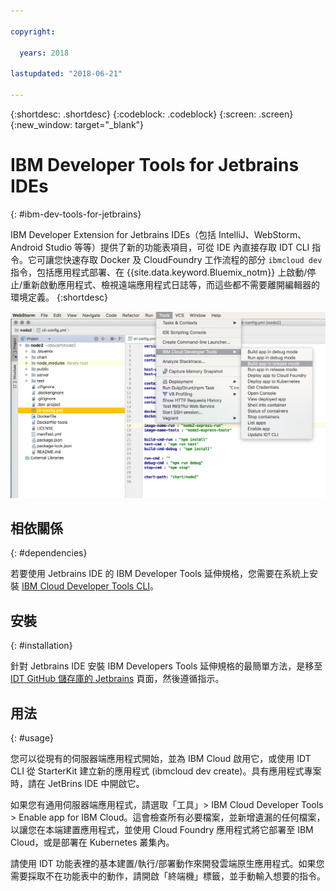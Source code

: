 ```yaml
---

copyright:

  years: 2018

lastupdated: "2018-06-21"

---
```


{:shortdesc: .shortdesc}
{:codeblock: .codeblock}
{:screen: .screen}
{:new_window: target="_blank"}

# IBM Developer Tools for Jetbrains IDEs
{: #ibm-dev-tools-for-jetbrains}

IBM Developer Extension for Jetbrains IDEs（包括 IntelliJ、WebStorm、Android Studio 等等）提供了新的功能表項目，可從 IDE 內直接存取 IDT CLI 指令。它可讓您快速存取 Docker 及 CloudFoundry 工作流程的部分 `ibmcloud dev` 指令，包括應用程式部署、在 {{site.data.keyword.Bluemix_notm}} 上啟動/停止/重新啟動應用程式、檢視遠端應用程式日誌等，而這些都不需要離開編輯器的環境定義。
{:shortdesc}

![在 WebStorm IDE 內執行之 IBM Developer Tools 的畫面擷取。](jetbrains.png "在 WebStorm IDE 內執行的 IDT 功能表範例")

## 相依關係
{: #dependencies}

若要使用 Jetbrains IDE 的 IBM Developer Tools 延伸規格，您需要在系統上安裝 [IBM Cloud Developer Tools CLI](index.html)。

## 安裝
{: #installation}

針對 Jetbrains IDE 安裝 IBM Developers Tools 延伸規格的最簡單方法，是移至 [IDT GitHub 儲存庫的 Jetbrains](https://github.com/IBM-Cloud/ibm-cloud-developer-tools/tree/master/jetbrains) 頁面，然後遵循指示。

## 用法
{: #usage}

您可以從現有的伺服器端應用程式開始，並為 IBM Cloud 啟用它，或使用 IDT CLI 從 StarterKit 建立新的應用程式 (ibmcloud dev create)。具有應用程式專案時，請在 JetBrins IDE 中開啟它。

如果您有通用伺服器端應用程式，請選取「工具」> IBM Cloud Developer Tools > Enable app for IBM Cloud。這會檢查所有必要檔案，並新增遺漏的任何檔案，以讓您在本端建置應用程式，並使用 Cloud Foundry 應用程式將它部署至 IBM Cloud，或是部署在 Kubernetes 叢集內。

請使用 IDT 功能表裡的基本建置/執行/部署動作來開發雲端原生應用程式。如果您需要採取不在功能表中的動作，請開啟「終端機」標籤，並手動輸入想要的指令。
